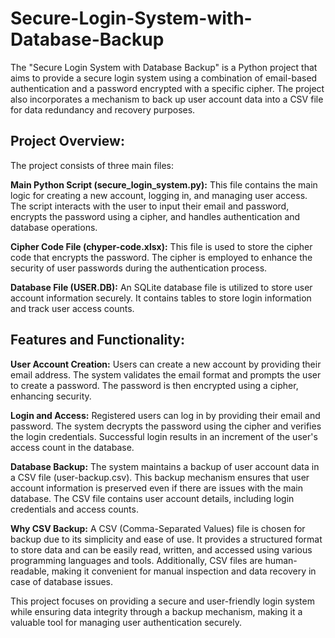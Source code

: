 # Secure-Login-System-with-Database-Backup
The "Secure Login System with Database Backup" is a Python project that aims to provide a secure login system using a combination of email-based authentication and a password encrypted with a specific cipher. The project also incorporates a mechanism to back up user account data into a CSV file for data redundancy and recovery purposes.

## Project Overview:
The project consists of three main files:

**Main Python Script (secure_login_system.py):**
This file contains the main logic for creating a new account, logging in, and managing user access. The script interacts with the user to input their email and password, encrypts the password using a cipher, and handles authentication and database operations.

**Cipher Code File (chyper-code.xlsx):**
This file is used to store the cipher code that encrypts the password. The cipher is employed to enhance the security of user passwords during the authentication process.

**Database File (USER.DB):**
An SQLite database file is utilized to store user account information securely. It contains tables to store login information and track user access counts.

## Features and Functionality:

**User Account Creation:**
Users can create a new account by providing their email address. The system validates the email format and prompts the user to create a password. The password is then encrypted using a cipher, enhancing security.

**Login and Access:**
Registered users can log in by providing their email and password. The system decrypts the password using the cipher and verifies the login credentials. Successful login results in an increment of the user's access count in the database.

**Database Backup:**
The system maintains a backup of user account data in a CSV file (user-backup.csv). This backup mechanism ensures that user account information is preserved even if there are issues with the main database. The CSV file contains user account details, including login credentials and access counts.

**Why CSV Backup:**
A CSV (Comma-Separated Values) file is chosen for backup due to its simplicity and ease of use. It provides a structured format to store data and can be easily read, written, and accessed using various programming languages and tools. Additionally, CSV files are human-readable, making it convenient for manual inspection and data recovery in case of database issues.

This project focuses on providing a secure and user-friendly login system while ensuring data integrity through a backup mechanism, making it a valuable tool for managing user authentication securely.
